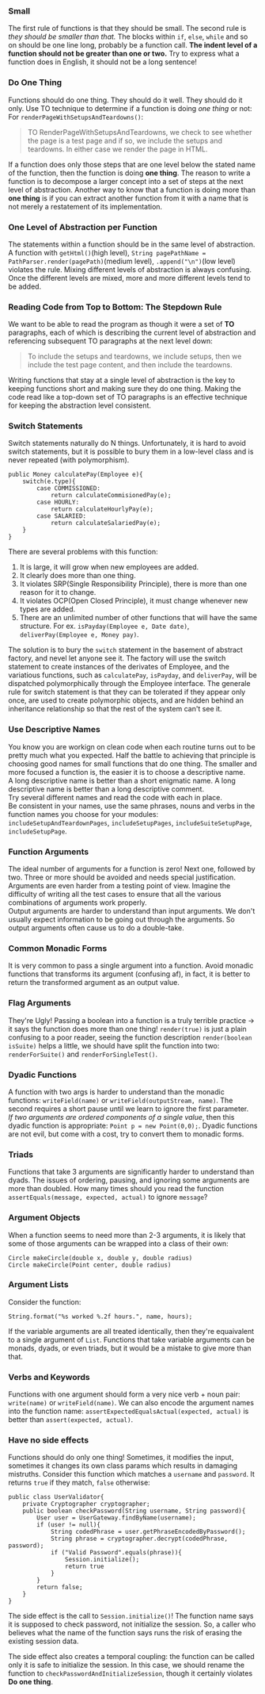 ### Small
The first rule of functions is that they should be small. The second rule is *they should be smaller than that.*
The blocks within `if`, `else`, `while` and so on should be one line long, probably be a function call. **The indent level of a function should not be greater than one or two.**
Try to express what a function does in English, it should not be a long sentence!

### Do One Thing
Functions should do one thing. They should do it well. They should do it only. Use TO technique to determine if a function is doing *one thing* or not:
For `renderPageWithSetupsAndTeardowns()`:
> TO RenderPageWithSetupsAndTeardowns, we check to see whether the page is a test page and if so, we include the setups and teardowns. In either case we render the page in HTML.

If a function does only those steps that are one level below the stated name of the function, then the function is doing **one thing**. 
The reason to write a function is to decompose a larger concept into a set of steps at the next level of abstraction. Another way to know that a function is doing more than **one thing**
is if you can extract another function from it with a name that is not merely a restatement of its implementation.

### One Level of Abstraction per Function
The statements within a function should be in the same level of abstraction. 
A function with `getHtml()`(high level), `String pagePathName = PathParser.render(pagePath)`(medium level), `.append("\n")`(low level) violates the rule. 
Mixing different levels of abstraction is always confusing. Once the different levels are mixed, more and more different levels tend to be added.

### Reading Code from Top to Bottom: The Stepdown Rule
We want to be able to read the program as though it were a set of **TO** paragraphs, each of which is describing the current level of abstraction and referencing subsequent TO paragraphs
at the next level down:
> To include the setups and teardowns, we include setups, then we include the test page content, and then include the teardowns.    

Writing functions that stay at a single level of abstraction is the key to keeping functions short and making sure they do one thing. Making the code read like a top-down set of TO paragraphs is an effective technique for keeping the abstraction level consistent.

### Switch Statements
Switch statements naturally do N things. Unfortunately, it is hard to avoid switch statements, but it is possible to bury them in a low-level class and is never repeated (with polymorphism). 
```
public Money calculatePay(Employee e){
    switch(e.type){
        case COMMISSIONED:
            return calculateCommisionedPay(e);
        case HOURLY:
            return calculateHourlyPay(e);
        case SALARIED:
            return calculateSalariedPay(e);
    }
}
```
There are several problems with this function:
1. It is large, it will grow when new employees are added.
2. It clearly does more than one thing.
3. It violates SRP(Single Responsibility Principle), there is more than one reason for it to change.
4. It violates OCP(Open Closed Principle), it must change whenever new types are added.
5. There are an unlimited number of other functions that will have the same structure. For ex. `isPayday(Employee e, Date date)`, `deliverPay(Employee e, Money pay)`.

The solution is to bury the `switch` statement in the basement of abstract factory, and nevel let anyone see it. The factory will use the switch statement to create instances of the derivates of Employee, and the variatious functions, such as `calculatePay`, `isPayday`, and `deliverPay`, will be dispatched polymorphically through the Employee interface.
The generale rule for switch statement is that they can be tolerated if they appear only once, are used to create polymorphic objects, and are hidden behind an inheritance relationship so that the rest of the system can't see it.

### Use Descriptive Names
You know you are workign on clean code when each routine turns out to be pretty much what you expected. Half the battle to achieving that principle is choosing good names for small functions that do one thing. The smaller and more focused a function is, the easier it is to choose a descriptive name.    
A long descriptive name is better than a short enigmatic name. A long descriptive name is better than a long descriptive comment.    
Try several different names and read the code with each in place.    
Be consistent in your names, use the same phrases, nouns and verbs in the function names you choose for your modules: `includeSetupAndTeardownPages`, `includeSetupPages`, `includeSuiteSetupPage`, `includeSetupPage`.

### Function Arguments
The ideal number of arguments for a function is zero! Next one, followed by two. Three or more should be avoided and needs special justification.    
Arguments are even harder from a testing point of view. Imagine the difficulty of writing all the test cases to ensure that all the various combinations of arguments work properly.    
Output arguments are harder to understand than input arguments. We don't usually expect information to be going out through the arguments. So output arguments often cause us to do a double-take.

### Common Monadic Forms
It is very common to pass a single argument into a function. Avoid monadic functions that transforms its argument (confusing af), in fact, it is better to return the transformed argument as an output value. 

### Flag Arguments
They're Ugly! Passing a boolean into a function is a truly terrible practice -> it says the function does more than one thing! `render(true)` is just a plain confusing to a poor reader, seeing the function description `render(boolean isSuite)` helps a little, we should have split the function into two: `renderForSuite()` and `renderForSingleTest()`.


### Dyadic Functions
A function with two args is harder to understand than the monadic functions: `writeField(name)` or `writeField(outputStream, name)`. The second requires a short pause until we learn to ignore the first parameter.     
*If two arguments are ordered components of a single value*, then this dyadic function is appropriate: `Point p = new Point(0,0);`. 
Dyadic functions are not evil, but come with a cost, try to convert them to monadic forms.

### Triads
Functions that take 3 arguments are significantly harder to understand than dyads. The issues of ordering, pausing, and ignoring some arguments are more than doubled. How many times should you read the function `assertEquals(message, expected, actual)` to ignore `message`?

### Argument Objects
When a function seems to need more than 2-3 arguments, it is likely that some of those arguments can be wrapped into a class of their own:
```
Circle makeCircle(double x, double y, double radius)
Circle makeCircle(Point center, double radius)
```

### Argument Lists
Consider the function:
```
String.format("%s worked %.2f hours.", name, hours);
```
If the variable arguments are all treated identically, then they're equaivalent to a single argument of `List`. Functions that take variable arguments can be monads, dyads, or even triads, but it would be a mistake to give more than that.

### Verbs and Keywords
Functions with one argument should form a very nice verb + noun pair: `write(name)` or `writeField(name)`. 
We can also encode the argument names into the function name: `assertExpectedEqualsActual(expected, actual)` is better than `assert(expected, actual)`. 

### Have no side effects
Functions should do only one thing! Sometimes, it modifies the input, sometimes it changes its own class params which results in damaging mistruths. 
Consider this function which matches a `username` and `password`. It returns `true` if they match, `false` otherwise:
```
public class UserValidator{
    private Cryptographer cryptographer;
    public boolean checkPassword(String username, String password){
        User user = UserGateway.findByName(username);
        if (user != null){
            String codedPhrase = user.getPhraseEncodedByPassword();
            String phrase = cryptographer.decrypt(codedPhrase, password);
            if ("Valid Password".equals(phrase)){
                Session.initialize();
                return true
            }
        }
        return false;
    }
}
```
The side effect is the call to `Session.initialize()`! The function name says it is supposed to check password, not initialize the session. So, a caller who believes what the name of the function says runs the risk of erasing the existing session data.

The side effect also creates a temporal coupling: the function can be called only it is safe to initialize the session. In this case, we should rename the function to `checkPasswordAndInitializeSession`, though it certainly violates **Do one thing**.

